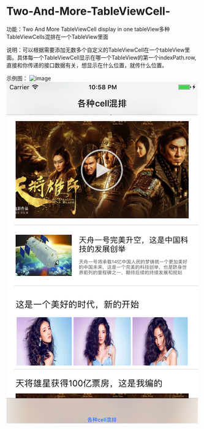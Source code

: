 # Two-And-More-TableViewCell-

功能：Two And More TableViewCell display in one tableView多种TableViewCells混排在一个TableView里面

说明：可以根据需要添加无数多个自定义的TableViewCell在一个tableView里面。具体每一个TableViewCell显示在哪一个TableView的第一个indexPath.row,直接和你传递的接口数据有关，想显示在什么位置，就传什么位置。

示例图：
![image](https://github.com/feibaichen/Two-And-More-TableViewCell-/blob/master/dataimage/ScreenShot1.png)
![image](https://github.com/feibaichen/Two-And-More-TableViewCell-/blob/master/dataimage/ScreenShot2.png)

